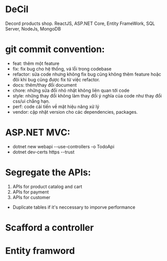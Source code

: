 # DeCil
Decord products shop. ReactJS, ASP.NET Core, Entity FrameWork, SQL Server, NodeJs, MongoDB

# git commit convention:
- feat: thêm một feature
- fix: fix bug cho hệ thống, vá lỗi trong codebase
- refactor: sửa code nhưng không fix bug cũng không thêm feature hoặc đôi khi bug cũng được fix từ việc refactor.
- docs: thêm/thay đổi document
- chore: những sửa đổi nhỏ nhặt không liên quan tới code
- style: những thay đổi không làm thay đổi ý nghĩa của code như thay đổi css/ui chẳng hạn.
- perf: code cải tiến về mặt hiệu năng xử lý
- vendor: cập nhật version cho các dependencies, packages.

# ASP.NET MVC:
- dotnet new webapi --use-controllers -o TodoApi
- dotnet dev-certs https --trust

# Segregate the APIs:
1. APIs for product catalog and cart
2. APIs for payment
3. APIs for customer  
* Duplicate tables if it's neccessary to imporve performance

# Scafford a controller

# Entity framword

